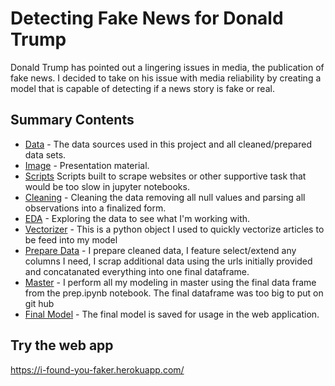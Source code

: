 # Detecting Fake News for Donald Trump
Donald Trump has pointed out a lingering issues in media, the publication of fake news. I decided to take on his issue with media reliability by creating a model that is capable of detecting if a news story is fake or real.

## Summary Contents
* [Data](https://github.com/LaurentStar/Cap-Stone/tree/master/data) - The data sources used in this project and all cleaned/prepared data sets.
* [Image](https://github.com/LaurentStar/Cap-Stone/tree/master/image) - Presentation material.
* [Scripts](https://github.com/LaurentStar/Cap-Stone/tree/master/scripts) Scripts built to scrape websites or other supportive task that would be too slow in jupyter notebooks.
* [Cleaning](https://github.com/LaurentStar/Cap-Stone/blob/master/cleaning.ipynb) - Cleaning the data removing all null values and parsing all observations into a finalized form.
* [EDA](https://github.com/LaurentStar/Cap-Stone/blob/master/exploratory_data_analysis.ipynb) - Exploring the data to see what I'm working with.
* [Vectorizer](https://github.com/LaurentStar/Cap-Stone/blob/master/vectorizer.pkl) - This is a python object I used to quickly vectorize articles to be feed into my model
* [Prepare Data](https://github.com/LaurentStar/Cap-Stone/blob/master/prep.ipynb) - I prepare cleaned data, I feature select/extend any columns I need, I scrap additional data using the urls initially provided and concatanated everything into one final dataframe.
* [Master](https://github.com/LaurentStar/Cap-Stone/blob/master/master.ipynb) - I perform all my modeling in master using the final data frame from the prep.ipynb notebook. The final dataframe was too big to put on git hub
* [Final Model](https://github.com/LaurentStar/Cap-Stone/blob/master/final_model.pkl) - The final model is saved for usage in the web application. 




## Try the web app
https://i-found-you-faker.herokuapp.com/
